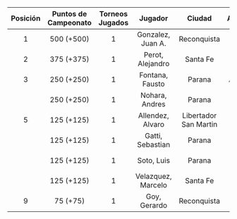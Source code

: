 |  Posición  |  Puntos de Campeonato  |  Torneos Jugados  |      Jugador       |        Ciudad         |  Afiliación  |  Puntos sumados  |
|:----------:|:----------------------:|:-----------------:|:------------------:|:---------------------:|:------------:|:----------------:|
|     1      |       500 (+500)       |         1         | Gonzalez, Juan A.  |      Reconquista      |    ATMAR     |    500 (T01)     |
|     2      |       375 (+375)       |         1         |  Perot, Alejandro  |       Santa Fe        |   Atemeli    |    375 (T01)     |
|     3      |       250 (+250)       |         1         |  Fontana, Fausto   |        Parana         |   Aspatem    |    250 (T01)     |
|            |       250 (+250)       |         1         |   Nohara, Andres   |        Parana         | Tiro Federal |    250 (T01)     |
|     5      |       125 (+125)       |         1         |  Allendez, Alvaro  | Libertador San Martin |     CRL      |    125 (T01)     |
|            |       125 (+125)       |         1         |  Gatti, Sebastian  |        Parana         |              |    125 (T01)     |
|            |       125 (+125)       |         1         |     Soto, Luis     |        Parana         | Tiro Federal |    125 (T01)     |
|            |       125 (+125)       |         1         | Velazquez, Marcelo |       Santa Fe        |   AteMeLi    |    125 (T01)     |
|     9      |        75 (+75)        |         1         |    Goy, Gerardo    |      Reconquista      |    ATMAR     |     75 (T01)     |